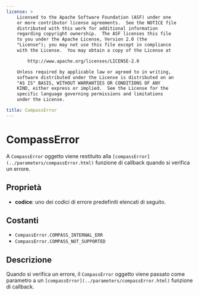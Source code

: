 ```yaml
---
license: >
    Licensed to the Apache Software Foundation (ASF) under one
    or more contributor license agreements.  See the NOTICE file
    distributed with this work for additional information
    regarding copyright ownership.  The ASF licenses this file
    to you under the Apache License, Version 2.0 (the
    "License"); you may not use this file except in compliance
    with the License.  You may obtain a copy of the License at

        http://www.apache.org/licenses/LICENSE-2.0

    Unless required by applicable law or agreed to in writing,
    software distributed under the License is distributed on an
    "AS IS" BASIS, WITHOUT WARRANTIES OR CONDITIONS OF ANY
    KIND, either express or implied.  See the License for the
    specific language governing permissions and limitations
    under the License.

title: CompassError
---
```


# CompassError

A `CompassError` oggetto viene restituito alla `[compassError](../parameters/compassError.html)` funzione di callback quando si verifica un errore.

## Proprietà

*   **codice**: uno dei codici di errore predefiniti elencati di seguito.

## Costanti

*   `CompassError.COMPASS_INTERNAL_ERR`
*   `CompassError.COMPASS_NOT_SUPPORTED`

## Descrizione

Quando si verifica un errore, il `CompassError` oggetto viene passato come parametro a un `[compassError](../parameters/compassError.html)` funzione di callback.